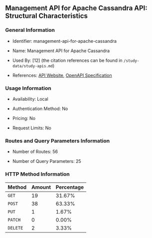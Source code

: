 ## Management API for Apache Cassandra API: Structural Characteristics

### General Information

- Identifier: management-api-for-apache-cassandra

- Name: Management API for Apache Cassandra

- Used By: [12] (the citation references can be found in `/study-data/study-apis.md`)

- References: [API Website](https://github.com/k8ssandra/management-api-for-apache-cassandra), [OpenAPI Specification](https://raw.githubusercontent.com/k8ssandra/management-api-for-apache-cassandra/master/management-api-server/doc/openapi.json)

### Usage Information

- Availability: Local

- Authentication Method: No

- Pricing: No

- Request Limits: No

### Routes and Query Parameters Information

- Number of Routes: 56

- Number of Query Parameters: 25

### HTTP Method Information

| Method | Amount | Percentage |
|--------|--------|------------|
| `GET` | 19 | 31.67% |
| `POST` | 38 | 63.33% |
| `PUT` | 1 | 1.67% |
| `PATCH` | 0 | 0.00% |
| `DELETE` | 2 | 3.33% |
